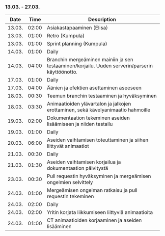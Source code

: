 ### 13.03. - 27.03.

| Date   | Time  | Description     |
| ------ | ----- | --------------- |
| 13.03. | 02:00 | Asiakastapaaminen (Elisa) |
| 13.03. | 01:00 | Retro (Kumpula) |
| 13.03. | 01:00 | Sprint planning (Kumpula) |
| 14.03. | 01:00 | Daily |
| 14.03. | 04:00 | Branchin mergeäminen mainiin ja sen testaaminen/korjailu. Uuden serverin/parserin käyttöönotto. |
| 17.03. | 01:00 | Daily |
| 17.03. | 04:00 | Äänien ja efektien asettaminen aseeseen |
| 18.03. | 00:30 | Teemun branchin testaaminen ja hyväksyminen |
| 18.03. | 03:30 | Animaatioiden ylävartalon ja jalkojen erottaminen, sekä kävelyanimaatio hahmoille |
| 19.03. | 02:00 | Dokumentaation tekeminen aseiden lisäämiseen ja niiden testailu |
| 19.03. | 01:00 | Daily |
| 20.03. | 06:00 | Aseiden vaihtamisen toteuttaminen ja siihen liittyvät animaatiot |
| 21.03. | 00:30 | Daily |
| 21.03. | 01:30 | Aseiden vaihtamisen korjailua ja dokumentaation päivitystä |
| 23.03. | 00:30 | Pull requestin hyväksyminen ja mergeämisen ongelmien selvittely |
| 24.03. | 01:00 | Mergeämisen ongelman ratkaisu ja pull requestin tekeminen |
| 24.03. | 02:00 | Daily |
| 24.03. | 02:00 | Yritin korjata liikkumiseen liittyviä animaatioita |
| 24.03. | 01:00 | CT animaatioiden korjaaminen ja aseiden lisääminen |
